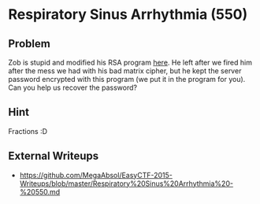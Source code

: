 # Respiratory Sinus Arrhythmia (550)

## Problem

Zob is stupid and modified his RSA program [here](files/rsa3.java). He left after we fired him after the mess we had with his bad matrix cipher, but he kept the server password encrypted with this program (we put it in the program for you). Can you help us recover the password?

## Hint

Fractions :D

## External Writeups

* https://github.com/MegaAbsol/EasyCTF-2015-Writeups/blob/master/Respiratory%20Sinus%20Arrhythmia%20-%20550.md
